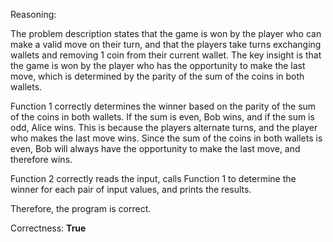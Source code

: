 Reasoning:

The problem description states that the game is won by the player who can make a valid move on their turn, and that the players take turns exchanging wallets and removing 1 coin from their current wallet. The key insight is that the game is won by the player who has the opportunity to make the last move, which is determined by the parity of the sum of the coins in both wallets.

Function 1 correctly determines the winner based on the parity of the sum of the coins in both wallets. If the sum is even, Bob wins, and if the sum is odd, Alice wins. This is because the players alternate turns, and the player who makes the last move wins. Since the sum of the coins in both wallets is even, Bob will always have the opportunity to make the last move, and therefore wins.

Function 2 correctly reads the input, calls Function 1 to determine the winner for each pair of input values, and prints the results.

Therefore, the program is correct.

Correctness: **True**